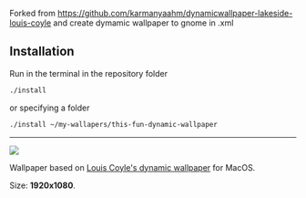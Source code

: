 
Forked from <https://github.com/karmanyaahm/dynamicwallpaper-lakeside-louis-coyle> and create dymamic wallpaper to gnome in .xml

## Installation

Run in the terminal in the repository folder
```sh
./install
```
or specifying a folder
```sh
./install ~/my-wallapers/this-fun-dynamic-wallpaper
```
---
![](https://github.com/karmanyaahm/dynamicwallpaper-lakeside-louis-coyle/blob/master/contents/images/preview.jpg)

Wallpaper based on [Louis Coyle's dynamic wallpaper](https://dynamicwallpaper.club/wallpaper/jculsb683ok) for MacOS.

Size: **1920x1080**.